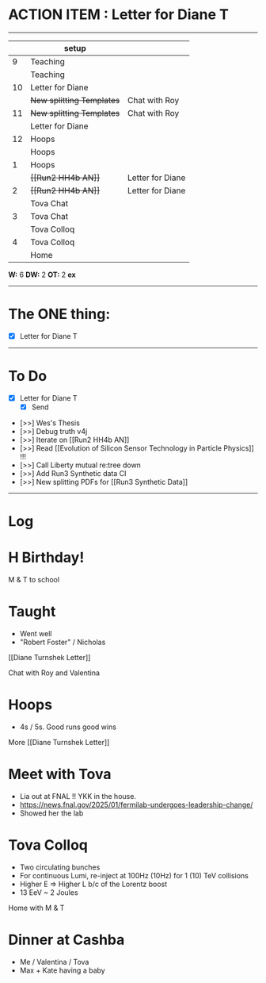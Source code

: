 # ACTION ITEM : Letter for Diane T

---

|     | setup                       |                  |
| --- | --------------------------- | ---------------- |
| 9   | Teaching                    |                  |
|     | Teaching                    |                  |
| 10  | Letter for Diane            |                  |
|     | ~~New splitting Templates~~ | Chat with Roy    |
| 11  | ~~New splitting Templates~~ | Chat with Roy    |
|     | Letter for Diane            |                  |
| 12  | Hoops                       |                  |
|     | Hoops                       |                  |
| 1   | Hoops                       |                  |
|     | ~~[[Run2 HH4b AN]]~~        | Letter for Diane |
| 2   | ~~[[Run2 HH4b AN]]~~        | Letter for Diane |
|     | Tova Chat                   |                  |
| 3   | Tova Chat                   |                  |
|     | Tova Colloq                 |                  |
| 4   | Tova Colloq                 |                  |
|     | Home                        |                  |

**W:** 6
**DW:** 2
**OT:** 2
**ex** 

---
# The ONE thing: 
- [x] Letter for Diane T

---
# To Do

- [x] Letter for Diane T
	- [x] Send
- [>>] Wes's Thesis
- [>>] Debug truth v4j
- [>>] Iterate on  [[Run2 HH4b AN]]
- [>>] Read [[Evolution of Silicon Sensor Technology in Particle Physics]] !!!
- [>>] Call Liberty mutual re:tree down
- [>>] Add Run3 Synthetic data CI
- [>>] New splitting PDFs for [[Run3 Synthetic Data]]

---

# Log


# H Birthday! 

M & T to school 

# Taught
- Went well 
- "Robert Foster" / Nicholas 

[[Diane Turnshek Letter]]

Chat with Roy and Valentina


# Hoops 
- 4s / 5s. Good runs good wins

More [[Diane Turnshek Letter]]

# Meet with Tova
- Lia out at FNAL !!  YKK in the house.
- https://news.fnal.gov/2025/01/fermilab-undergoes-leadership-change/
- Showed her the lab

# Tova Colloq
- Two circulating bunches
- For continuous Lumi, re-inject at 100Hz (10Hz) for 1 (10) TeV collisions
- Higher E => Higher L b/c of the Lorentz boost 
- 13 EeV ~ 2 Joules

Home with M & T

# Dinner at Cashba
- Me / Valentina / Tova
- Max + Kate having a baby